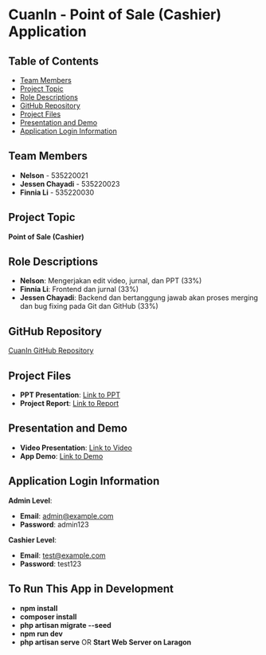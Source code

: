 # CuanIn - Point of Sale (Cashier) Application

## Table of Contents
- [Team Members](#team-members)
- [Project Topic](#project-topic)
- [Role Descriptions](#role-descriptions)
- [GitHub Repository](#github-repository)
- [Project Files](#project-files)
- [Presentation and Demo](#presentation-and-demo)
- [Application Login Information](#application-login-information)

## Team Members
- **Nelson** - 535220021
- **Jessen Chayadi** - 535220023
- **Finnia Li** - 535220030

## Project Topic
**Point of Sale (Cashier)**

## Role Descriptions
- **Nelson**: Mengerjakan edit video, jurnal, dan PPT (33%)
- **Finnia Li**: Frontend dan jurnal (33%)
- **Jessen Chayadi**: Backend dan bertanggung jawab akan proses merging dan bug fixing pada Git dan GitHub (33%)

## GitHub Repository
[CuanIn GitHub Repository](https://github.com/Ceee17/CuanIn)

## Project Files
- **PPT Presentation**: [Link to PPT](https://drive.google.com/file/d/1-G4dVzJ-lujYrCknNEn6vum4z593Ogqs/view?usp=sharing)
- **Project Report**: [Link to Report](https://drive.google.com/file/d/14bpApXDmiYUKbWrBf3N-mOqWL_ELi1rP/view?usp=sharing)

## Presentation and Demo
- **Video Presentation**: [Link to Video](https://youtu.be/ZR03shtZTXI)
- **App Demo**: [Link to Demo](https://youtu.be/_wH5WRUr9pI)

## Application Login Information
**Admin Level**:
- **Email**: admin@example.com
- **Password**: admin123

**Cashier Level**:
- **Email**: test@example.com
- **Password**: test123

## To Run This App in Development
- **npm install**
- **composer install**
- **php artisan migrate --seed**
- **npm run dev**
- **php artisan serve** OR **Start Web Server on Laragon**


